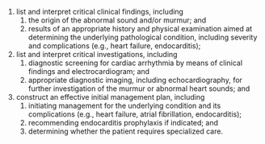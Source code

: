 1. list and interpret critical clinical findings, including
    1. the origin of the abnormal sound and/or murmur; and
    2. results of an appropriate history and physical examination aimed at determining the underlying pathological condition, including severity and complications (e.g., heart failure, endocarditis);
2. list and interpret critical investigations, including
    1. diagnostic screening for cardiac arrhythmia by means of clinical findings and electrocardiogram; and
    2. appropriate diagnostic imaging, including echocardiography, for further investigation of the murmur or abnormal heart sounds; and
3. construct an effective initial management plan, including
    1. initiating management for the underlying condition and its complications (e.g., heart failure, atrial fibrillation, endocarditis);
    2. recommending endocarditis prophylaxis if indicated; and
    3. determining whether the patient requires specialized care.